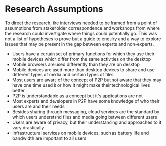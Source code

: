 # Research Assumptions

To direct the research, the interviews needed to be framed from a point of assumptions from stakeholder correspondence and workshops from where the research could investigate where things could potentially go. This was not a list of hypotheses to prove but a guide to enquiry and a way to explore issues that may be present in the gap between experts and non-experts.

* Users have a certain set of primary functions for which they use their mobile devices which differ from the same activities on the desktop
* Mobile browsers are used differently than they are on desktop
* Mobile devices are used more than desktop devices to share and use different types of media and certain types of files
* Most users are aware of the concept of P2P but not aware that they may have one time used it or how it might make their technological lives better
* P2P is understandable as a concept but it's applications are not
* Most experts and developers in P2P have some knowledge of who their users are and their needs
* Besides sharing through messaging, cloud services are the standard by which users understand files and media going between different users
* Users are aware of privacy, but their understanding and approaches to it vary drastically
* Infrastructural services on mobile devices, such as battery life and bandwidth are important to all users
